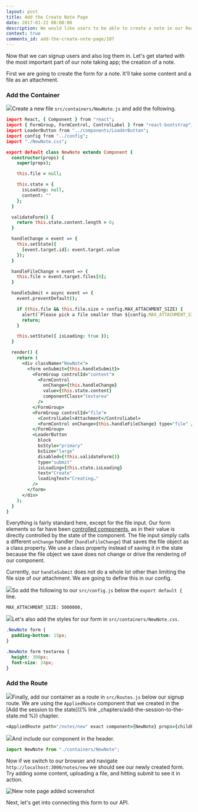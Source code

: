 ```yaml
---
layout: post
title: Add the Create Note Page
date: 2017-01-22 00:00:00
description: We would like users to be able to create a note in our React.js app and upload a file as an attachment. To do so we are first going to create a form using the FormGroup and FormControl React-Bootstrap components.
context: true
comments_id: add-the-create-note-page/107
---
```


Now that we can signup users and also log them in. Let's get started with the most important part of our note taking app; the creation of a note.

First we are going to create the form for a note. It'll take some content and a file as an attachment.

### Add the Container

<img class="code-marker" src="/assets/s.png" />Create a new file `src/containers/NewNote.js` and add the following.

``` coffee
import React, { Component } from "react";
import { FormGroup, FormControl, ControlLabel } from "react-bootstrap";
import LoaderButton from "../components/LoaderButton";
import config from "../config";
import "./NewNote.css";

export default class NewNote extends Component {
  constructor(props) {
    super(props);

    this.file = null;

    this.state = {
      isLoading: null,
      content: ""
    };
  }

  validateForm() {
    return this.state.content.length > 0;
  }

  handleChange = event => {
    this.setState({
      [event.target.id]: event.target.value
    });
  }

  handleFileChange = event => {
    this.file = event.target.files[0];
  }

  handleSubmit = async event => {
    event.preventDefault();

    if (this.file && this.file.size > config.MAX_ATTACHMENT_SIZE) {
      alert(`Please pick a file smaller than ${config.MAX_ATTACHMENT_SIZE/1000000} MB.`);
      return;
    }

    this.setState({ isLoading: true });
  }

  render() {
    return (
      <div className="NewNote">
        <form onSubmit={this.handleSubmit}>
          <FormGroup controlId="content">
            <FormControl
              onChange={this.handleChange}
              value={this.state.content}
              componentClass="textarea"
            />
          </FormGroup>
          <FormGroup controlId="file">
            <ControlLabel>Attachment</ControlLabel>
            <FormControl onChange={this.handleFileChange} type="file" />
          </FormGroup>
          <LoaderButton
            block
            bsStyle="primary"
            bsSize="large"
            disabled={!this.validateForm()}
            type="submit"
            isLoading={this.state.isLoading}
            text="Create"
            loadingText="Creating…"
          />
        </form>
      </div>
    );
  }
}
```

Everything is fairly standard here, except for the file input. Our form elements so far have been [controlled components](https://facebook.github.io/react/docs/forms.html), as in their value is directly controlled by the state of the component. The file input simply calls a different `onChange` handler (`handleFileChange`) that saves the file object as a class property. We use a class property instead of saving it in the state because the file object we save does not change or drive the rendering of our component.

Currently, our `handleSubmit` does not do a whole lot other than limiting the file size of our attachment. We are going to define this in our config.

<img class="code-marker" src="/assets/s.png" />So add the following to our `src/config.js` below the `export default {` line.

```
MAX_ATTACHMENT_SIZE: 5000000,
```

<img class="code-marker" src="/assets/s.png" />Let's also add the styles for our form in `src/containers/NewNote.css`.

``` css
.NewNote form {
  padding-bottom: 15px;
}

.NewNote form textarea {
  height: 300px;
  font-size: 24px;
}
```

### Add the Route

<img class="code-marker" src="/assets/s.png" />Finally, add our container as a route in `src/Routes.js` below our signup route. We are using the `AppliedRoute` component that we created in the [Add the session to the state]({% link _chapters/add-the-session-to-the-state.md %}) chapter.

``` coffee
<AppliedRoute path="/notes/new" exact component={NewNote} props={childProps} />
```

<img class="code-marker" src="/assets/s.png" />And include our component in the header.

``` javascript
import NewNote from "./containers/NewNote";
```

Now if we switch to our browser and navigate `http://localhost:3000/notes/new` we should see our newly created form. Try adding some content, uploading a file, and hitting submit to see it in action.

![New note page added screenshot](/assets/new-note-page-added.png)

Next, let's get into connecting this form to our API.
